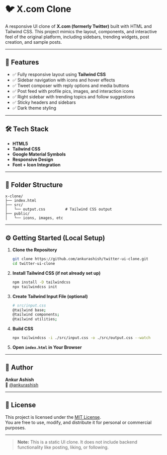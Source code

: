 # 🐦 X.com Clone

A responsive UI clone of **X.com (formerly Twitter)** built with HTML and Tailwind CSS. This project mimics the layout, components, and interactive feel of the original platform, including sidebars, trending widgets, post creation, and sample posts.

---

## 🚀 Features

- ✅ Fully responsive layout using **Tailwind CSS**
- ✅ Sidebar navigation with icons and hover effects
- ✅ Tweet composer with reply options and media buttons
- ✅ Post feed with profile pics, images, and interaction icons
- ✅ Right sidebar with trending topics and follow suggestions
- ✅ Sticky headers and sidebars
- ✅ Dark theme styling

---

## 🛠 Tech Stack

- **HTML5**
- **Tailwind CSS**
- **Google Material Symbols**
- **Responsive Design**
- **Font + Icon Integration**

---

## 📂 Folder Structure

```
x-clone/
├── index.html
├── src/
│   └── output.css         # Tailwind CSS output
├── public/
│   └── icons, images, etc
```

---

## ⚙️ Getting Started (Local Setup)

1. **Clone the Repository**
   ```bash
   git clone https://github.com/ankurashish/twitter-ui-clone.git
   cd twitter-ui-clone
   ```

2. **Install Tailwind CSS (if not already set up)**
   ```bash
   npm install -D tailwindcss
   npx tailwindcss init
   ```

3. **Create Tailwind Input File (optional)**
   ```bash
   # src/input.css
   @tailwind base;
   @tailwind components;
   @tailwind utilities;
   ```

4. **Build CSS**
   ```bash
   npx tailwindcss -i ./src/input.css -o ./src/output.css --watch
   ```

5. **Open `index.html` in Your Browser**

---


## 🙌 Author

**Ankur Ashish**  
🔗 [@ankurashish](https://github.com/ankurashish/)

---

## 📄 License

This project is licensed under the [MIT License](LICENSE).  
You are free to use, modify, and distribute it for personal or commercial purposes.

---

> **Note:** This is a static UI clone. It does not include backend functionality like posting, liking, or following.
